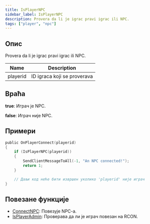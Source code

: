 ```yaml
---
title: IsPlayerNPC
sidebar_label: IsPlayerNPC
description: Provera da li je igrac pravi igrac ili NPC.
tags: ["player", "npc"]
---
```


## Опис

Provera da li je igrac pravi igrac ili NPC.

| Name     | Description                 |
| -------- | --------------------------- |
| playerid | ID igraca koji se proverava |

## Враћа

**true**: Играч је NPC.

**false**: Играч није NPC.

## Примери

```c
public OnPlayerConnect(playerid)
{
    if (IsPlayerNPC(playerid))
    {
        SendClientMessageToAll(-1, "An NPC connected!");
        return 1;
    }

    // Даљи код неће бити извршен уколико 'playerid' није играч
}
```

## Повезане функције

- [ConnectNPC](ConnectNPC.md): Повезује NPC-a.
- [IsPlayerAdmin](IsPlayerAdmin.md): Проверава да ли је играч повезан на RCON.
